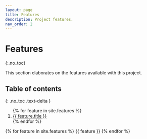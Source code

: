 ```yaml
---
layout: page
title: Features
description: Project features.
nav_order: 2
---
```


# Features
{:.no_toc}

This section elaborates on the features available with this project.

## Table of contents
{: .no_toc .text-delta }

<ol id="markdown-toc">
{% for feature in site.features %}
<li><a href="#{{ feature.title | slugify }}">{{ feature.title }}</a></li>
{% endfor %}
</ol>

{% for feature in site.features %}
{{ feature }}
{% endfor %}
